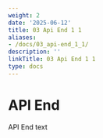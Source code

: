 ```yaml
---
weight: 2
date: '2025-06-12'
title: 03 Api End 1 1
aliases:
- /docs/03_api-end_1_1/
description: ''
linkTitle: 03 Api End 1 1
type: docs
---
```


# API End

API End text
